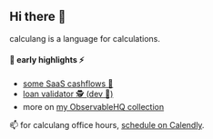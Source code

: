 ## Hi there 👋

calculang is a language for calculations.

#### 🐣 early highlights ⚡

- [some SaaS cashflows 💸](https://observablehq.com/@declann/some-cashflows?collection=@declann/calculang)
- [loan validator 🕵️ (dev 📓)](https://observablehq.com/@declann/loan-validator-dev?collection=@declann/calculang)
- more on [my ObservableHQ collection](https://observablehq.com/collection/@declann/calculang)

📫 for calculang office hours, [schedule on Calendly](https://calendly.com/dcnconsulting/calculang-office-hours-20).

<!--

**Here are some ideas to get you started:**

🙋‍♀️ A short introduction - what is your organization all about?
🌈 Contribution guidelines - how can the community get involved?
👩‍💻 Useful resources - where can the community find your docs? Is there anything else the community should know?
🍿 Fun facts - what does your team eat for breakfast?
🧙 Remember, you can do mighty things with the power of [Markdown](https://guides.github.com/features/mastering-markdown/)
-->
